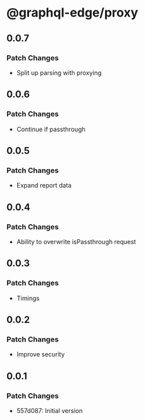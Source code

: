 # @graphql-edge/proxy

## 0.0.7

### Patch Changes

- Split up parsing with proxying

## 0.0.6

### Patch Changes

- Continue if passthrough

## 0.0.5

### Patch Changes

- Expand report data

## 0.0.4

### Patch Changes

- Ability to overwrite isPassthrough request

## 0.0.3

### Patch Changes

- Timings

## 0.0.2

### Patch Changes

- Improve security

## 0.0.1

### Patch Changes

- 557d087: Initial version
